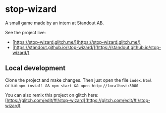 # stop-wizard

A small game made by an intern at Standout AB.

See the project live:
- [https://stop-wizard.glitch.me/](https://stop-wizard.glitch.me/)
- [https://standout.github.io/stop-wizard/](https://standout.github.io/stop-wizard/)

## Local development
Clone the project and make changes. Then just open the file `index.html`  
or run `npm install && npm start && open http://localhost:3000`

You can also remix this project on glitch here:
[https://glitch.com/edit/#!/stop-wizard](https://glitch.com/edit/#!/stop-wizard)

